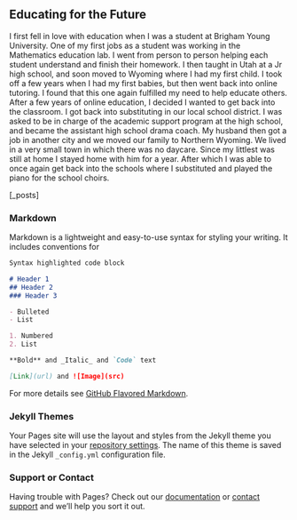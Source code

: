 ## Educating for the Future

I first fell in love with education when I was a student at Brigham Young University. One of my first jobs as a student was working in the Mathematics education lab. 
I went from person to person helping each student understand and finish their homework. I then taught in Utah at a Jr high school, and soon moved to Wyoming where I had my first child. 
I took off a few years when I had my first babies, but then went back into online tutoring. I found that this one again fulfilled my need to help educate others. 
After a few years of online education, I decided I wanted to get back into the classroom. I got back into substituting in our local school district. 
I was asked to be in charge of the academic support program at the high school, and became the assistant high school drama coach. 
My husband then got a job in another city and we moved our family to Northern Wyoming. We lived in a very small town in which there was no daycare. Since my littlest was still at home I stayed home with him for a year. After which I was able to once again get back into the schools where I substituted and played the piano for the school choirs. 

[_posts]

### Markdown

Markdown is a lightweight and easy-to-use syntax for styling your writing. It includes conventions for

```markdown
Syntax highlighted code block

# Header 1
## Header 2
### Header 3

- Bulleted
- List

1. Numbered
2. List

**Bold** and _Italic_ and `Code` text

[Link](url) and ![Image](src)
```

For more details see [GitHub Flavored Markdown](https://guides.github.com/features/mastering-markdown/).

### Jekyll Themes

Your Pages site will use the layout and styles from the Jekyll theme you have selected in your [repository settings](https://github.com/rarudd1/Educating_for_the_Future/settings). The name of this theme is saved in the Jekyll `_config.yml` configuration file.

### Support or Contact

Having trouble with Pages? Check out our [documentation](https://help.github.com/categories/github-pages-basics/) or [contact support](https://github.com/contact) and we’ll help you sort it out.
